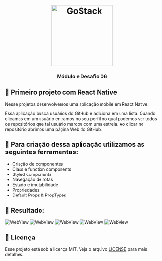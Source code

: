 <h1 align="center">
    <img alt="GoStack" src="https://rocketseat-cdn.s3-sa-east-1.amazonaws.com/bootcamp-header.png" width="200px" />
</h1>

<h3 align="center">
  Módulo e Desafio 06
</h3>

## :rocket: Primeiro projeto com React Native

Nesse projetos desenvolvemos uma aplicação mobile em React Native.

Essa aplicação busca usuários do GitHub e adiciona em uma lista. Quando clicamos em um usuário entramos no seu perfil no qual podemos ver todos os repositórios que tal usuário marcou com uma estrela. 
Ao clicar no repositório abrimos uma página Web do GitHub.

## :hammer: Para criação dessa aplicação utilizamos as seguintes ferramentas:
- Criação de componentes
- Class e function components
- Styled components
- Navegação de rotas
- Estado e imutabilidade
- Propriedades
- Default Props & PropTypes

## :iphone: Resultado:

![WebView](.github/tela1.png)
![WebView](.github/tela2.png)
![WebView](.github/tela3.png)
![WebView](.github/tela4.png)
![WebView](.github/tela5.png)

## :memo: Licença

Esse projeto está sob a licença MIT. Veja o arquivo [LICENSE](https://github.com/Rocketseat/bootcamp-gostack-desafio-06/blob/master/LICENSE.md) para mais detalhes.
